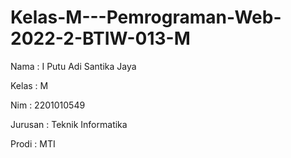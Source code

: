 # Kelas-M---Pemrograman-Web-2022-2-BTIW-013-M
Nama : I Putu Adi Santika Jaya

Kelas : M

Nim : 2201010549

Jurusan : Teknik Informatika

Prodi : MTI
